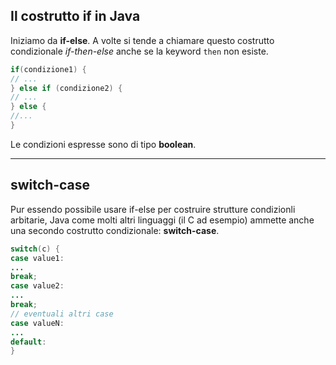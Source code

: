 ## Il costrutto if in Java

Iniziamo da **if-else**. A volte si tende a chiamare questo costrutto condizionale _if-then-else_ anche se la keyword `then` non esiste.

```java
if(condizione1) {
// ...
} else if (condizione2) {
// ...
} else {
//...
}
```

Le condizioni espresse sono di tipo **boolean**.

---
## switch-case

Pur essendo possibile usare if-else per costruire strutture condizionli arbitarie, Java come molti altri linguaggi (il C ad esempio) ammette anche una secondo costrutto condizionale: **switch-case**.

```java
switch(c) {
case value1:
...
break;
case value2:
...
break;
// eventuali altri case
case valueN:
...
default:
}
```